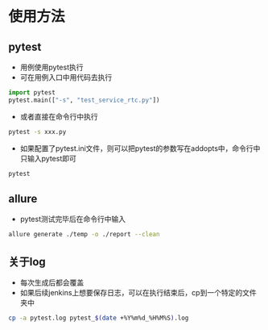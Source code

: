 # 使用方法
## pytest
- 用例使用pytest执行
- 可在用例入口中用代码去执行
```python
import pytest
pytest.main(["-s", "test_service_rtc.py"])
```
- 或者直接在命令行中执行
```bash
pytest -s xxx.py
```
- 如果配置了pytest.ini文件，则可以把pytest的参数写在addopts中，命令行中只输入pytest即可
```bash
pytest
```
## allure
- pytest测试完毕后在命令行中输入
```bash
allure generate ./temp -o ./report --clean
```
## 关于log
- 每次生成后都会覆盖
- 如果后续jenkins上想要保存日志，可以在执行结束后，cp到一个特定的文件夹中
```bash
cp -a pytest.log pytest_$(date +%Y%m%d_%H%M%S).log
``` 